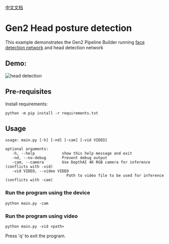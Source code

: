 [中文文档](README.zh-CN.md)

# Gen2 Head posture detection

This example demonstrates the Gen2 Pipeline Builder running [face detection network](https://docs.openvinotoolkit.org/2019_R1/_face_detection_retail_0004_description_face_detection_retail_0004.html) and head detection network

## Demo:

![head detection](media/pose.gif)

## Pre-requisites

Install requirements:
```
python -m pip install -r requirements.txt
```

## Usage

```
usage: main.py [-h] [-nd] [-cam] [-vid VIDEO]

optional arguments:
   -h, --help            show this help message and exit
   -nd, --no-debug       Prevent debug output
   -cam, --camera        Use DepthAI 4K RGB camera for inference (conflicts with -vid)
   -vid VIDEO, --video VIDEO
                           Path to video file to be used for inference (conflicts with -cam)
```

### Run the program using the device

```
python main.py -cam
```

### Run the program using video
   
```   
python main.py -vid <path>
```

Press 'q' to exit the program.